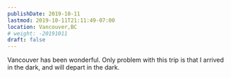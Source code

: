 ```yaml
---
publishDate: 2019-10-11
lastmod: 2019-10-11T21:11:49-07:00
location: Vancouver,BC
# weight: -20191011
draft: false
---
```

Vancouver has been wonderful. Only problem with this trip is that I arrived in the dark, and will depart in the dark.
 